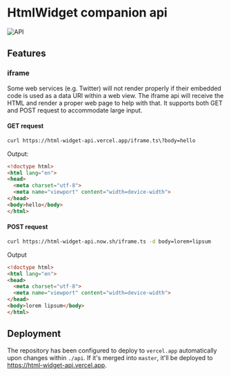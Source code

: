 # HtmlWidget companion api

![API](https://github.com/flutter-widget-from-html/api/workflows/API/badge.svg)

## Features

### iframe

Some web services (e.g. Twitter) will not render properly if their embedded code is used as a data URI within a web view.
The iframe api will receive the HTML and render a proper web page to help with that. It supports both GET and POST request to accommodate large input.

#### GET request

```bash
curl https://html-widget-api.vercel.app/iframe.ts\?body=hello
```

Output:

```html
<!doctype html>
<html lang="en">
<head>
  <meta charset="utf-8">
  <meta name="viewport" content="width=device-width">
</head>
<body>hello</body>
</html>
```

#### POST request

```bash
curl https://html-widget-api.now.sh/iframe.ts -d body=lorem+lipsum
```

Output

```html
<!doctype html>
<html lang="en">
<head>
  <meta charset="utf-8">
  <meta name="viewport" content="width=device-width">
</head>
<body>lorem lipsum</body>
</html>
```

## Deployment

The repository has been configured to deploy to `vercel.app` automatically upon changes within `./api`. If it's merged into `master`, it'll be deployed to https://html-widget-api.vercel.app.

